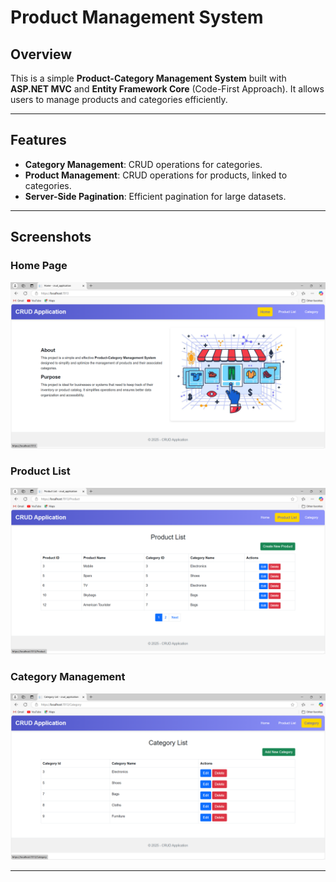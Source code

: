 ﻿# Product Management System

## Overview
This is a simple **Product-Category Management System** built with **ASP.NET MVC** and **Entity Framework Core** (Code-First Approach). It allows users to manage products and categories efficiently.

---

## Features
- **Category Management**: CRUD operations for categories.
- **Product Management**: CRUD operations for products, linked to categories.
- **Server-Side Pagination**: Efficient pagination for large datasets.

---

## Screenshots

### Home Page
![Home Page](wwwroot/images/Screenshots/HomePage.png)

### Product List
![Product List](wwwroot/images/Screenshots/ProductList.png)

### Category Management
![Category Management](wwwroot/images/Screenshots/CategoryList.png)

---


